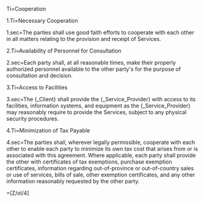 Ti=Cooperation

1.Ti=Necessary Cooperation

1.sec=The parties shall use good faith efforts to cooperate with each other in all matters relating to the provision and receipt of Services.

2.Ti=Availability of Personnel for Consultation

2.sec=Each party shall, at all reasonable times, make their properly authorized personnel available to the other party's for the purpose of consultation and decision.

3.Ti=Access to Facilities

3.sec=The {_Client} shall provide the {_Service_Provider} with access to its facilities, information systems, and equipment as the {_Service_Provider} may reasonably require to provide the Services, subject to any physical security procedures.

4.Ti=Minimization of Tax Payable

4.sec=The parties shall, wherever legally permissible, cooperate with each other to enable each party to minimize its own tax cost that arises from or is associated with this agreement. Where applicable, each party shall provide the other with certificates of tax exemptions, purchase exemption certificates, information regarding out-of-province or out-of-country sales or use of services, bills of sale, other exemption certificates, and any other information reasonably requested by the other party.

=[Z/ol/4]

